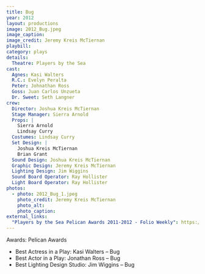 ```yaml
---
title: Bug
year: 2012
layout: productions
image: 2012_Bug.jpeg
image_caption: 
image_credit: Jeremy Kreis McTiernan
playbill:
category: plays
details:
  Theatre: Players by the Sea
cast: 
  Agnes: Kasi Walters
  R.C.: Evelyn Peralta
  Peter: Johnathan Ross
  Goss: Juan Carlos Unzueta
  Dr. Sweet: Seth Langner
crew:
  Director: Joshua Kreis McTiernan
  Stage Manager: Sierra Arnold
  Props: |
    Sierra Arnold
    Lindsay Curry
  Costumes: Lindsay Curry
  Set Design: |
    Joshua Kreis McTiernan
    Brian Grant
  Sound Design: Joshua Kreis McTiernan
  Graphic Design: Jeremy Kreis McTiernan
  Lighting Design: Jim Wiggins
  Sound Board Operator: Ray Hollister
  Light Board Operator: Ray Hollister
photos: 
  - photo: 2012_Bug_1.jpeg
    photo_credit: Jeremy Kreis McTiernan
    photo_alt: 
    photo_caption:
external_links:
  "Players by the Sea Pelican Awards 2011-2012 - Folio Weekly": https://web.archive.org/web/20230430011046/https://folioweekly.com/2012/08/20/3424/
---
```

Awards: 
Pelican Awards
- Best Actress in a Play: Kasi Walters – Bug
- Best Actor in a Play: Jonathan Ross – Bug
- Best Lighting Design Studio: Jim Wiggins – Bug